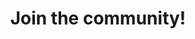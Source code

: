 ---
permalink: /join/
title: "Join the community!"
header:
    overlay_image: /assets/logo.png
    overlay_filter: 0.5
    image_description: "Logo of Erios"
    actions:
      - label: "Discord"
        url: "https://discord.gg/CAupuH2Kcm"
      - label: "Twitter"
        url: "https://twitter.com/WorldOfErios"
    # Disabled until Reddit is setup
    #   - label: "Reddit"
    #     url: "https://www.reddit.com/r/EriosTheGame/"
---
